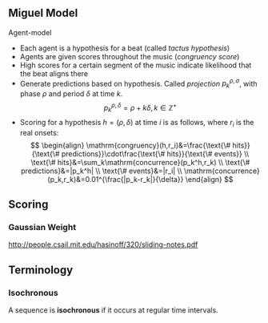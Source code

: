 
## Miguel Model

Agent-model
- Each agent is a hypothesis for a beat (called *tactus hypothesis*)
- Agents are given scores throughout the music (*congruency score*)
- High scores for a certain segment of the music indicate likelihood that the beat aligns there
- Generate predictions based on hypothesis. Called *projection* $p_k^{\rho, \sigma}$, with phase $\rho$ and period $\delta$ at time $k$.
$$
p_k^{\rho,\delta}=\rho+k\delta, k\in \mathbb Z^+
$$
- Scoring for a hypothesis $h=(\rho,\delta)$ at time $i$ is as follows, where $r_i$ is the real onsets:
$$
\begin{align}
\mathrm{congruency}(h,r_i)&=\frac{\text{\# hits}}{\text{\# predictions}}\cdot\frac{\text{\# hits}}{\text{\# events}} \\
\text{\# hits}&=\sum_k\mathrm{concurrence}(p_k^h,r_k) \\
\text{\# predictions}&=|p_k^h| \\
\text{\# events}&=|r_i| \\
\mathrm{concurrence}(p_k,r_k)&=0.01^{\frac{|p_k-r_k|}{\delta}}
\end{align}
$$

## Scoring

### Gaussian Weight

http://people.csail.mit.edu/hasinoff/320/sliding-notes.pdf

## Terminology

### Isochronous

A sequence is **isochronous** if it occurs at regular time intervals.